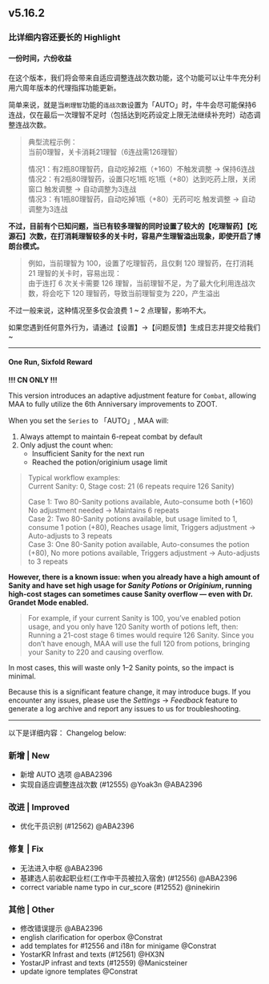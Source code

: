 ## v5.16.2

### 比详细内容还要长的 Highlight

#### 一份时间，六份收益

在这个版本，我们将会带来自适应调整连战次数功能，这个功能可以让牛牛充分利用六周年版本的代理指挥功能更新。

简单来说，就是当`刷理智`功能的`连战次数`设置为「AUTO」时，牛牛会尽可能保持6连战，仅在最后一次理智不足时（包括达到吃药设定上限无法继续补充时）动态调整连战次数。

> 典型流程示例：  
> 当前0理智，关卡消耗21理智（6连战需126理智）
> 
> 情况1：有2瓶80理智药，自动吃掉2瓶（+160）不触发调整 → 保持6连战  
> 情况2：有2瓶80理智药，设置只吃1瓶 吃1瓶（+80）达到吃药上限，关闭窗口 触发调整 → 自动调整为3连战  
> 情况3：有1瓶80理智药，自动吃掉1瓶（+80）无药可吃 触发调整 → 自动调整为3连战

**不过，目前有个已知问题，当已有较多理智的同时设置了较大的【吃理智药】【吃源石】次数，在打消耗理智较多的关卡时，容易产生理智溢出现象，即使开启了博朗台模式。**

> 例如，当前理智为 100，设置了吃理智药，且仅剩 120 理智药，在打消耗 21 理智的关卡时，容易出现：  
> 由于连打 6 次关卡需要 126 理智，当前理智不足，为了最大化利用连战次数，将会吃下 120 理智药，导致当前理智变为 220，产生溢出

不过一般来说，这种情况至多仅会浪费 1 ~ 2 点理智，影响不大。

如果您遇到任何意外行为，请通过【设置】→【问题反馈】生成日志并提交给我们~

----

#### One Run, Sixfold Reward

**!!! CN ONLY !!!**

This version introduces an adaptive adjustment feature for `Combat`, allowing MAA to fully utilize the 6th Anniversary improvements to ZOOT.

When you set the `Series` to 「AUTO」, MAA will:

1. Always attempt to maintain 6-repeat combat by default
2. Only adjust the count when:
   - Insufficient Sanity for the next run
   - Reached the potion/originium usage limit

> Typical workflow examples:  
> Current Sanity: 0, Stage cost: 21 (6 repeats require 126 Sanity)
>
> Case 1: Two 80-Sanity potions available, Auto-consume both (+160) No adjustment needed → Maintains 6 repeats  
> Case 2: Two 80-Sanity potions available, but usage limited to 1, consume 1 potion (+80), Reaches usage limit, Triggers adjustment → Auto-adjusts to 3 repeats  
> Case 3: One 80-Sanity potion available, Auto-consumes the potion (+80), No more potions available, Triggers adjustment → Auto-adjusts to 3 repeats

**However, there is a known issue: when you already have a high amount of Sanity and have set high usage for *Sanity Potions* or *Originium*, running high-cost stages can sometimes cause Sanity overflow — even with Dr. Grandet Mode enabled.**

> For example, if your current Sanity is 100, you’ve enabled potion usage, and you only have 120 Sanity worth of potions left, then:  
> Running a 21-cost stage 6 times would require 126 Sanity. Since you don’t have enough, MAA will use the full 120 from potions, bringing your Sanity to 220 and causing overflow.

In most cases, this will waste only 1–2 Sanity points, so the impact is minimal.

Because this is a significant feature change, it may introduce bugs. If you encounter any issues, please use the *Settings* → *Feedback* feature to generate a log archive and report any issues to us for troubleshooting.

----

以下是详细内容：
Changelog below:

### 新增 | New

* 新增 AUTO 选项 @ABA2396
* 实现自适应调整连战次数 (#12555) @Yoak3n @ABA2396

### 改进 | Improved

* 优化干员识别 (#12562) @ABA2396

### 修复 | Fix

* 无法进入中枢 @ABA2396
* 基建选人前收起职业栏(工作中干员被拉入宿舍) (#12556) @ABA2396
* correct variable name typo in cur_score (#12552) @ninekirin

### 其他 | Other

* 修改错误提示 @ABA2396
* english clarification for operbox @Constrat
* add templates for #12556 and i18n for minigame @Constrat
* YostarKR Infrast and texts (#12561) @HX3N
* YostarJP infrast and texts (#12559) @Manicsteiner
* update ignore templates @Constrat
